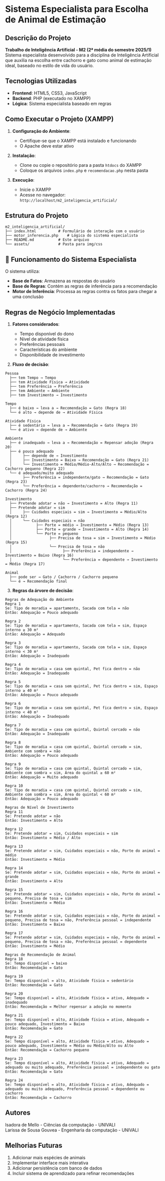 # Sistema Especialista para Escolha de Animal de Estimação

## Descrição do Projeto
**Trabalho de Inteligência Artificial - M2 (2ª média do semestre 2025/1)**  
Sistema especialista desenvolvido para a disciplina de Inteligência Artificial que auxilia na escolha entre cachorro e gato como animal de estimação ideal, baseado no estilo de vida do usuário.

## Tecnologias Utilizadas
- **Frontend**: HTML5, CSS3, JavaScript
- **Backend**: PHP (executado no XAMPP)
- **Lógica**: Sistema especialista baseado em regras

## Como Executar o Projeto (XAMPP)

1. **Configuração do Ambiente**:
   - Certifique-se que o XAMPP está instalado e funcionando
   - O Apache deve estar ativo

2. **Instalação**:
   - Clone ou copie o repositório para a pasta `htdocs` do XAMPP
   - Coloque os arquivos `index.php` e `recomendacao.php` nesta pasta

3. **Execução**:
   - Inicie o XAMPP
   - Acesse no navegador: `http://localhost/m2_inteligencia_artificial/`

## Estrutura do Projeto
```
m2_inteligencia_artificial/
├── index.html          # Formulário de interação com o usuário
├── motor_inferencia.php    # Lógica do sistema especialista
├── README.md           # Este arquivo
└── assets/             # Pasta para img/css
```

## 🤖 Funcionamento do Sistema Especialista
O sistema utiliza:
- **Base de Fatos**: Armazena as respostas do usuário
- **Base de Regras**: Contém as regras de inferência para a recomendação
- **Motor de Inferência**: Processa as regras contra os fatos para chegar a uma conclusão

## Regras de Negócio Implementadas
1. **Fatores considerados**:
   - Tempo disponível do dono
   - Nível de atividade física
   - Preferências pessoais
   - Características do ambiente
   - Disponibilidade de investimento

2. **Fluxo de decisão**:
```
Pessoa
  ├── tem Tempo → Tempo
  ├── tem Atividade Física → Atividade
  ├── tem Preferência → Preferência
  ├── tem Ambiente → Ambiente
  ├── tem Investimento → Investimento

Tempo
  ├── é baixo → leva a → Recomendação = Gato (Regra 18)
  └── é alto → depende de → Atividade Física

Atividade Física
  ├── é sedentário → leva a → Recomendação = Gato (Regra 19)
  └── é ativo → depende de → Ambiente

Ambiente
  ├── é inadequado → leva a → Recomendação = Repensar adoção (Regra 20)
  ├── é pouco adequado
  │     ├── depende de → Investimento
  │     ├── Investimento = Baixo → Recomendação = Gato (Regra 21)
  │     └── Investimento = Médio/Médio-Alto/Alto → Recomendação = Cachorro pequeno (Regra 22)
  └── é adequado/muito adequado
        ├── Preferência = independente/gato → Recomendação = Gato (Regra 23)
        └── Preferência = dependente/cachorro → Recomendação = Cachorro (Regra 24)

Investimento
  ├── Pretende adotar = não → Investimento = Alto (Regra 11)
  ├── Pretende adotar = sim
  │     ├── Cuidados especiais = sim → Investimento = Médio/Alto (Regra 12)
  │     └── Cuidados especiais = não
  │           ├── Porte = médio → Investimento = Médio (Regra 13)
  │           ├── Porte = grande → Investimento = Alto (Regra 14)
  │           └── Porte = pequeno
  │                 ├── Precisa de tosa = sim → Investimento = Médio (Regra 15)
  │                 └── Precisa de tosa = não
  │                       ├── Preferência = independente → Investimento = Baixo (Regra 16)
  │                       └── Preferência = dependente → Investimento = Médio (Regra 17)

Animal
  ├── pode ser → Gato / Cachorro / Cachorro pequeno
  └── é → Recomendação final
```

3. **Regras da árvore de decisão**:
```
Regras de Adequação do Ambiente
Regra 1
Se: Tipo de moradia = apartamento, Sacada com tela = não
Então: Adequação = Pouco adequado

Regra 2
Se: Tipo de moradia = apartamento, Sacada com tela = sim, Espaço interno ≥ 30 m²
Então: Adequação = Adequado

Regra 3
Se: Tipo de moradia = apartamento, Sacada com tela = sim, Espaço interno < 30 m²
Então: Adequação = Inadequado

Regra 4
Se: Tipo de moradia = casa sem quintal, Pet fica dentro = não
Então: Adequação = Inadequado

Regra 5
Se: Tipo de moradia = casa sem quintal, Pet fica dentro = sim, Espaço interno ≥ 40 m²
Então: Adequação = Pouco adequado

Regra 6
Se: Tipo de moradia = casa sem quintal, Pet fica dentro = sim, Espaço interno < 40 m²
Então: Adequação = Inadequado

Regra 7
Se: Tipo de moradia = casa com quintal, Quintal cercado = não
Então: Adequação = Inadequado

Regra 8
Se: Tipo de moradia = casa com quintal, Quintal cercado = sim, Ambiente com sombra = não
Então: Adequação = Pouco adequado

Regra 9
Se: Tipo de moradia = casa com quintal, Quintal cercado = sim, Ambiente com sombra = sim, Área do quintal ≥ 60 m²
Então: Adequação = Muito adequado

Regra 10
Se: Tipo de moradia = casa com quintal, Quintal cercado = sim, Ambiente com sombra = sim, Área do quintal < 60 m²
Então: Adequação = Pouco adequado

Regras de Nível de Investimento
Regra 11
Se: Pretende adotar = não
Então: Investimento = Alto

Regra 12
Se: Pretende adotar = sim, Cuidados especiais = sim
Então: Investimento = Médio / Alto

Regra 13
Se: Pretende adotar = sim, Cuidados especiais = não, Porte do animal = médio
Então: Investimento = Médio

Regra 14
Se: Pretende adotar = sim, Cuidados especiais = não, Porte do animal = grande
Então: Investimento = Alto

Regra 15
Se: Pretende adotar = sim, Cuidados especiais = não, Porte do animal = pequeno, Precisa de tosa = sim
Então: Investimento = Médio

Regra 16
Se: Pretende adotar = sim, Cuidados especiais = não, Porte do animal = pequeno, Precisa de tosa = não, Preferência pessoal = independente
Então: Investimento = Baixo

Regra 17
Se: Pretende adotar = sim, Cuidados especiais = não, Porte do animal = pequeno, Precisa de tosa = não, Preferência pessoal = dependente
Então: Investimento = Médio

Regras de Recomendação de Animal
Regra 18
Se: Tempo disponível = baixo
Então: Recomendação = Gato

Regra 19
Se: Tempo disponível = alto, Atividade física = sedentário
Então: Recomendação = Gato

Regra 20
Se: Tempo disponível = alto, Atividade física = ativo, Adequado = inadequado
Então: Recomendação = Melhor repensar a adoção no momento

Regra 21
Se: Tempo disponível = alto, Atividade física = ativo, Adequado = pouco adequado, Investimento = Baixo
Então: Recomendação = Gato

Regra 22
Se: Tempo disponível = alto, Atividade física = ativo, Adequado = pouco adequado, Investimento = Médio ou Médio/Alto ou Alto
Então: Recomendação = Cachorro pequeno

Regra 23
Se: Tempo disponível = alto, Atividade física = ativo, Adequado = adequado ou muito adequado, Preferência pessoal = independente ou gato
Então: Recomendação = Gato

Regra 24
Se: Tempo disponível = alto, Atividade física = ativo, Adequado = adequado ou muito adequado, Preferência pessoal = dependente ou cachorro
Então: Recomendação = Cachorro
```
##  Autores
Isadora de Mello - Ciências da computação - UNIVALI <br>
Larissa de Sousa Gouvea - Engenharia da computação - UNIVALI

##  Melhorias Futuras
1. Adicionar mais espécies de animais<br>
2. Implementar interface mais interativa<br>
3. Adicionar persistência com banco de dados<br>
4. Incluir sistema de aprendizado para refinar recomendações<br>
